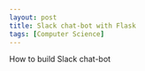 ```yaml
---
layout: post
title: Slack chat-bot with Flask
tags: [Computer Science]
---
```


How to build Slack chat-bot
